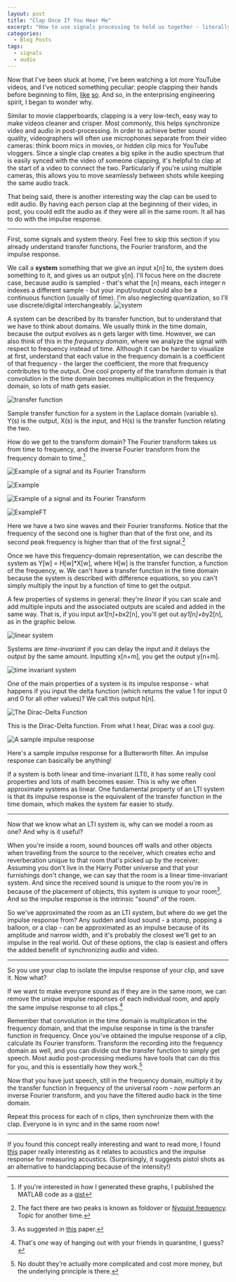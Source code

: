 ```yaml
---
layout: post
title: "Clap Once If You Hear Me" 
excerpt: "How to use signals processing to hold us together - literally - and why they use those clapperboards for movies. Featuring math and graphs!"
categories:
  - Blog Posts
tags:
  - signals
  - audio
---
```


Now that I've been stuck at home, I've been watching a lot more YouTube videos, and I've noticed something peculiar: people clapping their hands before beginning to film, [like](https://www.youtube.com/watch?v=ezZosUYlvMo) [so](https://youtu.be/LtnoPra5CIs). And so, in the enterprising engineering spirit, I began to wonder why.

Similar to movie clapperboards, clapping is a very low-tech, easy way to make videos cleaner and crisper. Most commonly, this helps synchronize video and audio in post-processing. In order to achieve better sound quality, videographers will often use microphones separate from their video cameras: think boom mics in movies, or hidden clip mics for YouTube vloggers. Since a single clap creates a big spike in the audio spectrum that is easily synced with the video of someone clapping, it's helpful to clap at the start of a video to connect the two. Particularly if you're using multiple cameras, this allows you to move seamlessly between shots while keeping the same audio track.

That being said, there is another interesting way the clap can be used to edit audio. By having each person clap at the beginning of their video, in post, you could edit the audio as if they were all in the same room. It all has to do with the impulse response.

---

First, some signals and system theory. Feel free to skip this section if you already understand transfer functions, the Fourier transform, and the impulse response.

We call a **system** something that we give an input x[n] to, the system does something to it, and gives us an output y[n]. I'll focus here on the discrete case, because audio is sampled - that's what the [n] means, each integer n indexes a different sample - but your input/output could also be a continuous function (usually of time). I'm also neglecting quantization, so I'll use discrete/digital interchangeably.
![system](/assets/images/system.png)

A system can be described by its transfer function, but to understand that we have to think about domains. We usually think in the time domain, because the output evolves as n gets larger with time. However, we can also think of this in the *frequency domain*, where we analyze the signal with respect to frequency instead of time. Although it can be harder to visualize at first, understand that each value in the frequency domain is a coefficient of that frequency - the larger the coefficient, the more that frequency contributes to the output. One cool property of the transform domain is that convolution in the time domain becomes multiplication in the frequency domain, so lots of math gets easier.

![transfer function](/assets/images/transferfcneqn.png)

Sample transfer function for a system in the Laplace domain (variable s). Y(s) is the output, X(s) is the input, and H(s) is the transfer function relating the two.

How do we get to the transform domain? The Fourier transform takes us from time to frequency, and the inverse Fourier transform from the frequency domain to time.[^0]

![Example of a signal and its Fourier Transform](/assets/images/SampleSignals.png)

![Example](/assets/images/SampleSignal2.png)

![Example of a signal and its Fourier Transform](/assets/images/SampleFFT.png)

![ExampleFT](/assets/images/SampleFFT2.png)

Here we have a two sine waves and their Fourier transforms. Notice that the frequency of the second one is higher than that of the first one, and its second peak frequency is higher than that of the first signal.[^1]

Once we have this frequency-domain representation, we can describe the system as Y[w] = H[w]*X[w], where H[w] is the transfer function, a function of the frequency, w. We can't have a transfer function in the time domain because the system is described with difference equations, so you can't simply multiply the input by a function of time to get the output.

A few properties of systems in general: they're *linear* if you can scale and add multiple inputs and the associated outputs are scaled and added in the same way. That is, if you input a*x1[n]+b*x2[n], you'll get out a*y1[n]+b*y2[n], as in the graphic below.

![linear system](/assets/images/linearsystem.png)

Systems are *time-invariant* if you can delay the input and it delays the output by the same amount. Inputting x[n+m], you get the output y[n+m].

![time invariant system](/assets/images/timeinvariantsystem.png)

One of the main properties of a system is its impulse response - what happens if you input the delta function (which returns the value 1 for input 0 and 0 for all other values)? We call this output h[n].

![The Dirac-Delta Function](/assets/images/DiracDelta.png)

This is the Dirac-Delta function. From what I hear, Dirac was a cool guy.

![A sample impulse response](/assets/images/SampleIR.png)

Here's a sample impulse response for a Butterworth filter. An impulse response can basically be anything!

If a system is both linear and time-invariant (LTI), it has some really cool properties and lots of math becomes easier. This is why we often approximate systems as linear. One fundamental property of an LTI system is that its impulse response is the equivalent of the transfer function in the time domain, which makes the system far easier to study.

---

Now that we know what an LTI system is, why can we model a room as one? And why is it useful?

When you're inside a room, sound bounces off walls and other objects when travelling from the source to the receiver, which creates echo and reverberation unique to that room that's picked up by the receiver. Assuming you don't live in the Harry Potter universe and that your furnishings don't change, we can say that the room is a linear time-invariant system. And since the received sound is unique to the room you're in because of the placement of objects, this system is unique to your room[^2]. And so the impulse response is the intrinsic "sound" of the room.

So we've approximated the room as an LTI system, but where do we get the impulse response from? Any sudden and loud sound - a stomp, popping a balloon, or a clap - can be approximated as an impulse because of its amplitude and narrow width, and it's probably the closest we'll get to an impulse in the real world. Out of these options, the clap is easiest and offers the added benefit of synchronizing audio and video.

---

So you use your clap to isolate the impulse response of your clip, and save it. Now what?

If we want to make everyone sound as if they are in the same room, we can remove the unique impulse responses of each individual room, and apply the same impulse response to all clips.[^3]

Remember that convolution in the time domain is multiplication in the frequency domain, and that the impulse response in time is the transfer function in frequency. Once you've obtained the impulse response of a clip, calculate its Fourier transform. Transform the recording into the frequency domain as well, and you can divide out the transfer function to simply get speech. Most audio post-processing mediums have tools that can do this for you, and this is essentially how they work.[^4]

Now that you have just speech, still in the frequency domain, multiply it by the transfer function in frequency of the universal room - now perform an inverse Fourier transform, and you have the filtered audio back in the time domain. 

Repeat this process for each of n clips, then synchronize them with the clap. Everyone is in sync and in the same room now!

---

If you found this concept really interesting and want to read more, I found [this](https://www.researchgate.net/publication/277812824_The_Hand_Clap_as_an_Impulse_Source_for_Measuring_Room_Acoustics) paper really interesting as it relates to acoustics and the impulse response for measuring acoustics. (Surprisingly, it suggests pistol shots as an alternative to handclapping because of the intensity!)


[^0]: If you're interested in how I generated these graphs, I published the MATLAB code as a [gist](https://gist.github.com/wolframalexa/3e42df8d575365695186a81f440771d5)
[^1]: The fact there are two peaks is known as foldover or [Nyquist frequency](https://en.wikipedia.org/wiki/Nyquist_frequency). Topic for another time.
[^2]: As suggested in [this](https://www.researchgate.net/publication/304285356_SoundLoc_Accurate_room-level_indoor_localization_using_acoustic_signatures) paper.
[^3]: That's *one* way of hanging out with your friends in quarantine, I guess?
[^4]: No doubt they're actually more complicated and cost more money, but the underlying principle is there.
